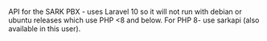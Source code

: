 API for the SARK PBX - uses Laravel 10 so it will not run with debian or ubuntu releases which use PHP <8 and below.  For PHP 8- use sarkapi (also available in this user).

